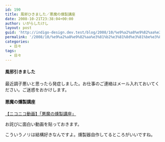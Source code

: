 ```yaml
---
id: 190
title: 風邪ひきました／悪魔の燻製講座
date: 2008-10-21T23:38:04+00:00
author: いがらしたけし
layout: post
guid: 'http://indigo-design.dev.test/blog/2008/10/%e9%a2%a8%e9%82%aa%e3%81%b2%e3%81%8d%e3%81%be%e3%81%97%e3%81%9f%ef%bc%8f%e6%82%aa%e9%ad%94%e3%81%ae%e7%87%bb%e8%a3%bd%e8%ac%9b%e5%ba%a7/'
permalink: '/2008/10/%e9%a2%a8%e9%82%aa%e3%81%b2%e3%81%8d%e3%81%be%e3%81%97%e3%81%9f%ef%bc%8f%e6%82%aa%e9%ad%94%e3%81%ae%e7%87%bb%e8%a3%bd%e8%ac%9b%e5%ba%a7/'
categories:
  - 日々
tags:
  - 日々
---
```

<h4>風邪引きました</h4><p>最近調子悪いと思ったら発症しました。お仕事のご連絡はメール入れておいてください。ご迷惑をおかけします。</p><h4>悪魔の燻製講座</h4><a href="http://www.nicovideo.jp/watch/sm5000979">【ニコニコ動画】「悪魔の燻製講座」</a><p>お詫びに面白い動画を貼っておきます。</p><p>こういうノリは結構好きなんですよ。燻製器自作してるところがいいですね。</p>